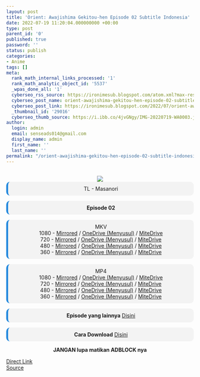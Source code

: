 ```yaml
---
layout: post
title: 'Orient: Awajishima Gekitou-hen Episode 02 Subtitle Indonesia'
date: 2022-07-19 11:20:04.000000000 +00:00
type: post
parent_id: '0'
published: true
password: ''
status: publish
categories:
- Anime
tags: []
meta:
  rank_math_internal_links_processed: '1'
  rank_math_analytic_object_id: '5537'
  _wpas_done_all: '1'
  cyberseo_rss_source: https://ironimesub.blogspot.com/atom.xml?max-results=150
  cyberseo_post_name: orient-awajishima-gekitou-hen-episode-02-subtitle-indonesia
  cyberseo_post_link: https://ironimesub.blogspot.com/2022/07/orient-awajishima-gekitou-hen-episode_19.html
  _thumbnail_id: '29016'
  cyberseo_thumb_source: https://i.ibb.co/4jvGNgy/IMG-20220719-WA0003.jpg
author:
  login: admin
  email: senseads014@gmail.com
  display_name: admin
  first_name: ''
  last_name: ''
permalink: "/orient-awajishima-gekitou-hen-episode-02-subtitle-indonesia/"
---
```

<p><meta content=" TL - Masanori Episode 02 MKV 1080 - Mirrored / OneDrive (Menyusul) / MiteDrive 720 - Mirrored / OneDrive (Menyusul) / Mite..." name="twitter:description" /></p>
<div style="text-align: center;">
<br />
<img src="{{ site.baseurl }}/assets/2022/07/IMG-20220719-WA0003.jpg" />
<div style="-moz-border-radius: 10px; -webkit-border-radius: 10px; background-color: #f3f3f3; border-left: 5px solid #2288dd; border-radius: 10px; padding: 10px; t-align: left;">
TL - Masanori</div>
<p></p>
<div style="-moz-border-radius: 10px; -webkit-border-radius: 10px; background-color: #f3f3f3; border-left: 5px solid #2288dd; border-radius: 10px; padding: 10px; t-align: left;">
<strong>Episode 02</strong> </div>
<p></p>
<div style="-moz-border-radius: 10px; -webkit-border-radius: 10px; background-color: #f3f3f3; border-left: 5px solid #2288dd; border-radius: 10px; padding: 10px; t-align: left;">
MKV<br />
1080 - <a href="https://mir.cr/DBYPZCKW">Mirrored</a> / <a href="https://ironimesub.blogspot.com/2022/07/orient-awajishima-gekitou-hen-episode_19.html">OneDrive (Menyusul)</a> / <a href="https://mitedrive.my.id/view/72a4e1">MiteDrive</a><br />
720 - <a href="https://mir.cr/0HWDKJZX">Mirrored</a> / <a href="https://ironimesub.blogspot.com/2022/07/orient-awajishima-gekitou-hen-episode_19.html">OneDrive (Menyusul)</a> / <a href="https://mitedrive.my.id/view/9a72ffb925b574f">MiteDrive</a><br />
480 - <a href="https://mir.cr/1IHQNZWH">Mirrored</a> / <a href="https://ironimesub.blogspot.com/2022/07/orient-awajishima-gekitou-hen-episode_19.html">OneDrive (Menyusul)</a> / <a href="https://mitedrive.my.id/view/88e85e74dc4452f">MiteDrive</a><br />
360 - <a href="https://mir.cr/0LKPJKSB">Mirrored</a> / <a href="https://ironimesub.blogspot.com/2022/07/orient-awajishima-gekitou-hen-episode_19.html">OneDrive (Menyusul)</a> / <a href="https://mitedrive.my.id/view/f03af780f606b9f">MiteDrive</a>
</div>
<p></p>
<div style="-moz-border-radius: 10px; -webkit-border-radius: 10px; background-color: #f3f3f3; border-left: 5px solid #2288dd; border-radius: 10px; padding: 10px; t-align: left;">
MP4<br />
1080 - <a href="https://mir.cr/1ZOMTUBR">Mirrored</a> / <a href="https://ironimesub.blogspot.com/2022/07/orient-awajishima-gekitou-hen-episode_19.html">OneDrive (Menyusul)</a> / <a href="https://mitedrive.my.id/view/68c81609b27087b">MiteDrive</a><br />
720 - <a href="https://mir.cr/LSOWFA54">Mirrored</a> / <a href="https://ironimesub.blogspot.com/2022/07/orient-awajishima-gekitou-hen-episode_19.html">OneDrive (Menyusul)</a> / <a href="https://mitedrive.my.id/view/8b7906483236ddb">MiteDrive</a><br />
480 - <a href="https://mir.cr/S6Q8PK33">Mirrored</a> / <a href="https://ironimesub.blogspot.com/2022/07/orient-awajishima-gekitou-hen-episode_19.html">OneDrive (Menyusul)</a> / <a href="https://mitedrive.my.id/view/054c5b10893a374">MiteDrive</a><br />
360 - <a href="https://mir.cr/0SKXQOV6">Mirrored</a> / <a href="https://ironimesub.blogspot.com/2022/07/orient-awajishima-gekitou-hen-episode_19.html">OneDrive (Menyusul)</a> / <a href="https://mitedrive.my.id/view/a056d3c44077d2f">MiteDrive</a>
</div>
<p>
<div style="-moz-border-radius: 10px; -webkit-border-radius: 10px; background-color: #f3f3f3; border-left: 5px solid #2288dd; border-radius: 10px; padding: 10px; t-align: left;">
<strong>Episode yang lainnya</strong> <a href="https://ironimesub.blogspot.com/p/orient-awajishima-gekitou-hen.html">Disini</a>
</div>
<p></p>
<div style="-moz-border-radius: 10px; -webkit-border-radius: 10px; background-color: #f3f3f3; border-left: 5px solid #2288dd; border-radius: 10px; padding: 10px; t-align: left;">
<strong>Cara Download</strong> <a href="https://ironimesub.blogspot.com/2022/04/cara-mendownload-di-mirrored.html">Disini</a>
</div>
<p><strong>JANGAN lupa matikan ADBLOCK nya</strong></p>
</div>
<link rel="stylesheet" href="https://cdnjs.cloudflare.com/ajax/libs/font-awesome/4.7.0/css/font-awesome.min.css" />
<div class="divbtn"> <a href="https://handymansurrender.com/fihup8buzv?key=94550f7ce39444073321dde3b8782f97" class="btn"><i class="fa fa-download"></i> Direct Link</a> <br /><a href="https://ironimesub.blogspot.com/2022/07/orient-awajishima-gekitou-hen-episode_19.html">Source</a> </div>
